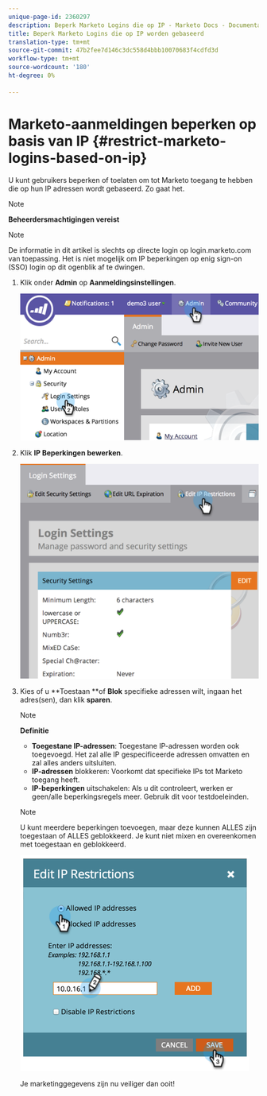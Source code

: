 ```yaml
---
unique-page-id: 2360297
description: Beperk Marketo Logins die op IP - Marketo Docs - Documentatie van het Product worden gebaseerd
title: Beperk Marketo Logins die op IP worden gebaseerd
translation-type: tm+mt
source-git-commit: 47b2fee7d146c3dc558d4bbb10070683f4cdfd3d
workflow-type: tm+mt
source-wordcount: '180'
ht-degree: 0%

---
```



# Marketo-aanmeldingen beperken op basis van IP {#restrict-marketo-logins-based-on-ip}

U kunt gebruikers beperken of toelaten om tot Marketo toegang te hebben die op hun IP adressen wordt gebaseerd. Zo gaat het.

>[!NOTE]
>
>**Beheerdersmachtigingen vereist**

>[!NOTE]
>
>De informatie in dit artikel is slechts op directe login op login.marketo.com van toepassing. Het is niet mogelijk om IP beperkingen op enig sign-on (SSO) login op dit ogenblik af te dwingen.

1. Klik onder **Admin** op **Aanmeldingsinstellingen**.

   ![](assets/image2014-9-16-12-3a57-3a56.png)

1. Klik **IP Beperkingen bewerken**.

   ![](assets/image2014-9-16-12-3a58-3a13.png)

1. Kies of u **Toestaan **of **Blok** specifieke adressen wilt, ingaan het adres(sen), dan klik **sparen**.

   >[!NOTE]
   >
   >**Definitie**
   >
   >    
   >    
   >    * **Toegestane IP-adressen**: Toegestane IP-adressen worden ook toegevoegd. Het zal alle IP gespecificeerde adressen omvatten en zal alles anders uitsluiten.
   >    * **IP-adressen** blokkeren: Voorkomt dat specifieke IPs tot Marketo toegang heeft.
   >    * **IP-beperkingen** uitschakelen: Als u dit controleert, werken er geen/alle beperkingsregels meer. Gebruik dit voor testdoeleinden.


   >[!NOTE]
   >
   >
   >U kunt meerdere beperkingen toevoegen, maar deze kunnen ALLES zijn toegestaan of ALLES geblokkeerd. Je kunt niet mixen en overeenkomen met toegestaan en geblokkeerd.

   ![](assets/image2014-9-16-13-3a9-3a40.png)

   Je marketinggegevens zijn nu veiliger dan ooit!

